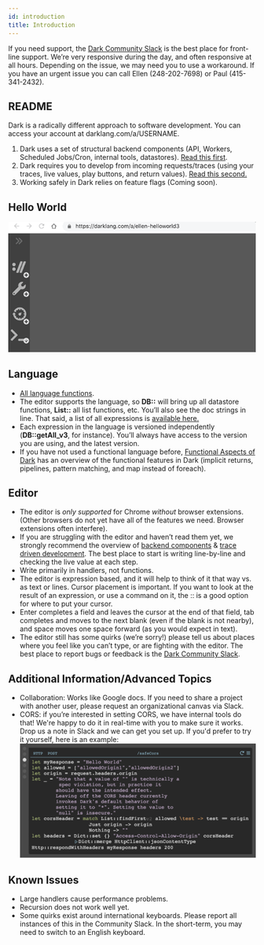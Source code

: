 ```yaml
---
id: introduction
title: Introduction
---
```


If you need support, the [Dark Community Slack](https://darklang.com/slack-invite) is the best place for front-line support. We’re very responsive during the day, and often responsive at all hours. Depending on the issue, we may need you to use a workaround. If you have an urgent issue you can call Ellen (248-202-7698) or Paul (415-341-2432).

## README

Dark is a radically different approach to software development. You can access your account at darklang.com/a/USERNAME.

1. Dark uses a set of structural backend components (API, Workers, Scheduled Jobs/Cron, internal tools, datastores). [Read this first](dark-backend-components.md).
2. Dark requires you to develop from incoming requests/traces (using your traces, live values, play buttons, and return values). [Read this second.](trace-driven-development)
3. Working safely in Dark relies on feature flags (Coming soon).

## Hello World

![Hello World](assets/helloworld.gif)

## Language

- [All language functions](https://ops-documentation.builtwithdark.com/?pretty=1).
- The editor supports the language, so **DB::** will bring up all datastore functions, **List::** all list functions, etc. You’ll also see the doc strings in line. That said, a list of all expressions is [available here.](https://ops-documentation.builtwithdark.com/?pretty=1)
- Each expression in the language is versioned independently (**DB::getAll_v3**, for instance). You’ll always have access to the version you are using, and the latest version.
- If you have not used a functional language before, [Functional Aspects of Dark](functional-aspects.md) has an overview of the functional features in Dark (implicit returns, pipelines, pattern matching, and map instead of foreach).

## Editor

- The editor is *only supported* for Chrome *without* browser extensions. (Other browsers do not yet have all of the features we need. Browser extensions often interfere).
- If you are struggling with the editor and haven’t read them yet, we strongly recommend the overview of [backend components](dark-backend-components.md) & [trace driven development](trace-driven-development.md). The best place to start is writing line-by-line and checking the live value at each step.
- Write primarily in handlers, not functions.
- The editor is expression based, and it will help to think of it that way vs. as text or lines. Cursor placement is important. If you want to look at the result of an expression, or use a command on it, the :: is a good option for where to put your cursor.
- Enter completes a field and leaves the cursor at the end of that field, tab completes and moves to the next blank (even if the blank is not nearby), and space moves one space forward (as you would expect in text).
- The editor still has some quirks (we’re sorry!) please tell us about places where you feel like you can’t type, or are fighting with the editor. The best place to report bugs or feedback is the [Dark Community Slack](https://darklang.com/slack-invite).

## Additional Information/Advanced Topics

- Collaboration: Works like Google docs. If you need to share a project with another user, please request an organizational canvas via Slack.
- CORS: if you’re interested in setting CORS, we have internal tools do that! We're happy to do it in real-time with you to make sure it works. Drop us a note in Slack and we can get you set up. If you'd prefer to try it yourself, here is an example:
![CORS example](assets/cors.png)

## Known Issues

- Large handlers cause performance problems.
- Recursion does not work well yet.
- Some quirks exist around international keyboards. Please report all instances of this in the Community Slack. In the short-term, you may need to switch to an English keyboard.
